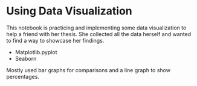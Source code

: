 # Using Data Visualization 

This notebook is practicing and implementing some data visualization to help a friend with her thesis.  She collected all the data herself and wanted to find a way to showcase her findings.

- Matplotlib.pyplot
- Seaborn

Mostly used bar graphs for comparisons and a line graph to show percentages.
